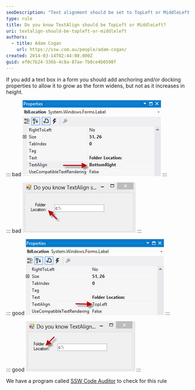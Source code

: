 ```yaml
---
seoDescription: "Text alignment should be set to TopLeft or MiddleLeft in forms to allow text boxes to grow horizontally but not vertically."
type: rule
title: Do you know TextAlign should be TopLeft or MiddleLeft?
uri: textalign-should-be-topleft-or-middleleft
authors:
  - title: Adam Cogan
    url: https://ssw.com.au/people/adam-cogan/
created: 2014-03-14T02:44:00.000Z
guid: ef0c7b24-336b-4c8a-87ae-7b8ce4b6598f
---
```

If you add a text box in a form you should add anchoring and/or docking properties to allow it to grow as the form widens, but not as it increases in height.

<!--endintro-->

::: bad
![Figure: Bad example - Wrong settings in the designer](textalign-bad.jpg)
:::

::: bad
![Figure: Bad example - Set Anchor property to Top, Bottom, Left, Right in the designer](textalignresult-bad.jpg)
:::

::: good
![Figure: Good example - Textbox with the wrong anchoring and/or docking properties](textalign-good.jpg)
:::

::: good
![Figure: Good example - Textbox with the correct anchoring and/or docking properties](textalignresult-good.jpg)
:::

We have a program called [SSW Code Auditor](http://www.ssw.com.au/ssw/CodeAuditor/) to check for this rule

